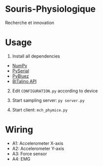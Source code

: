 # Souris-Physiologique
Recherche et innovation

# Usage

1. Install all dependencies
* [NumPy](https://github.com/numpy/numpy)
* [PySerial](https://pypi.org/project/pyserial/3.0/)
* [PyBluez](https://pypi.org/project/PyBluez/)
* [BITalino API](https://github.com/BITalinoWorld/revolution-python-api)

2. Edit `CONFIGURATION.py` according to device

3. Start sampling server: `py server.py`

4. Start client: `mch_phymice.py`

# Wiring

* A1: Accelerometer X-axis
* A2: Accelerometer Y-axis
* A3: Force sensor
* A4: EMG
